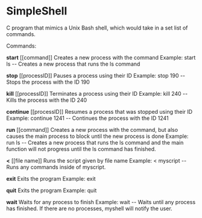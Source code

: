 # SimpleShell
C program that mimics a Unix Bash shell, which would take in a set list of commands.

Commands:

**start** [[command]]
  Creates a new process with the command
  Example: start ls -- Creates a new process that runs the ls command
  
**stop** [[processID]]
  Pauses a process using their ID
  Example: stop 190 -- Stops the process with the ID 190
  
**kill** [[processID]]
  Terminates a process using their ID
  Example: kill 240 -- Kills the process with the ID 240
  
**continue** [[processID]]
  Resumes a process that was stopped using their ID
  Example: continue 1241 -- Continues the process with the ID 1241
  
**run** [[command]]
  Creates a new process with the command, but also causes the main process to block until the new process is done
  Example: run ls -- Creates a new process that runs the ls command and the main function will not progress until the ls command has finished.

**<** [[file name]]
  Runs the script given by file name
  Example: < myscript -- Runs any commands inside of myscript.
  
**exit**
  Exits the program
  Example: exit
  
**quit**
  Exits the program
  Example: quit
  
**wait**
  Waits for any process to finish
  Example: wait -- Waits until any process has finished. If there are no processes, myshell will notify the user.
